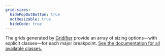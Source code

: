 ```yaml
---
grid-sizes:
  hidePopOutButton: true
  notResizable: true
  hideCode: true
---
```


The grids generated by [Gridifier](https://gridifier.web-dev.tools) provide an array of sizing options—with explicit classes—for each major breakpoint. [See the documentation for all available classes.](https://learn-the-web.algonquindesign.ca/topics/gridifier-cheat-sheet/)
